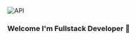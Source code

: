 
![API](https://github.com/elsayadewb/elsayadewb/assets/97060877/07455e14-4dac-4edd-a0a5-cea319b97cc2)
### Welcome I'm Fullstack Developer 👋

<!--
**elsayadewb/elsayadewb** is a ✨ _special_ ✨ repository because its `README.md` (this file) appears on your GitHub profile.
 
Here are some ideas to get you started:

- 🔭 I’m currently working on ...
- 🌱 I’m currently learning ...
- 👯 I’m looking to collaborate on ...
- 🤔 I’m looking for help with ...
- 💬 Ask me about ...
- 📫 How to reach me: ...
- 😄 Pronouns: ...
- ⚡ Fun fact: ...
-->
